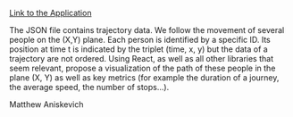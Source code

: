 [Link to the Application](https://matthewanish.github.io/test-digeiz/)

The JSON file contains trajectory data. We follow the movement of several people on the (X,Y) plane. Each person is identified by a specific ID. Its position at time t is indicated by the triplet (time, x, y) but the data of a trajectory are not ordered.
Using React, as well as all other libraries that seem relevant, propose a visualization of the path of these people in the plane (X, Y) as well as key metrics (for example the duration of a journey, the average speed, the number of stops...).

Matthew Aniskevich
